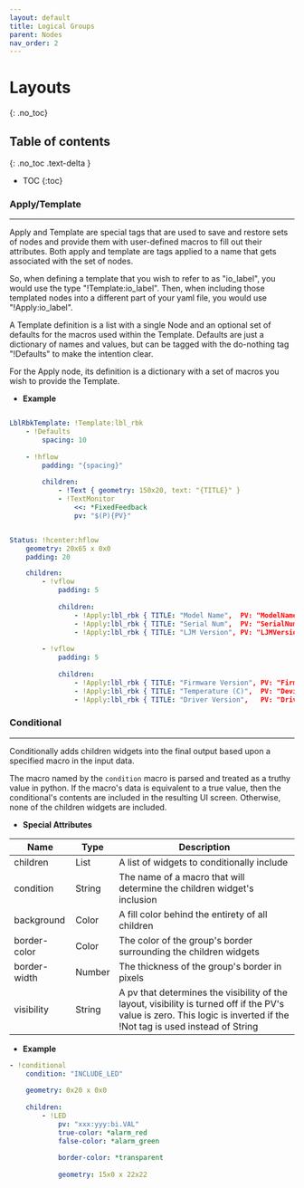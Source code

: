```yaml
---
layout: default
title: Logical Groups
parent: Nodes
nav_order: 2
---
```


# Layouts
{: .no_toc}

## Table of contents
{: .no_toc .text-delta }

- TOC
{:toc}


### Apply/Template

---

Apply and Template are special tags that are used to save and restore sets of nodes and provide
them with user-defined macros to fill out their attributes. Both apply and template are tags applied
to a name that gets associated with the set of nodes. 

So, when defining a template that you wish to refer to as "io_label", you would use the type 
"!Template:io_label". Then, when including those templated nodes into a different part of your
yaml file, you would use "!Apply:io_label".

A Template definition is a list with a single Node and an optional set of defaults for the macros used
within the Template. Defaults are just a dictionary of names and values, but can be tagged with the do-nothing 
tag "!Defaults" to make the intention clear. 

For the Apply node, its definition is a dictionary with a set of macros you wish to provide the Template.

* **Example**

```yaml

LblRbkTemplate: !Template:lbl_rbk
    - !Defaults
        spacing: 10
        
    - !hflow
        padding: "{spacing}"
        
        children:
            - !Text { geometry: 150x20, text: "{TITLE}" }
            - !TextMonitor
                <<: *FixedFeedback
                pv: "$(P){PV}"


Status: !hcenter:hflow
    geometry: 20x65 x 0x0
    padding: 20

    children:
        - !vflow
            padding: 5
        
            children:
                - !Apply:lbl_rbk { TITLE: "Model Name",  PV: "ModelName" }
                - !Apply:lbl_rbk { TITLE: "Serial Num",  PV: "SerialNumber" }                            
                - !Apply:lbl_rbk { TITLE: "LJM Version", PV: "LJMVersion" }
                    
        - !vflow
            padding: 5
        
            children:
                - !Apply:lbl_rbk { TITLE: "Firmware Version", PV: "FirmwareVersion" }                    
                - !Apply:lbl_rbk { TITLE: "Temperature (C)",  PV: "DeviceTemperature" }
                - !Apply:lbl_rbk { TITLE: "Driver Version",   PV: "DriverVersion" }

```


### Conditional

---

Conditionally adds children widgets into the final output based upon a specified macro in the
input data.

The macro named by the `condition` macro is parsed and treated as a truthy value in python. If
the macro's data is equivalent to a true value, then the conditional's contents are included in
the resulting UI screen. Otherwise, none of the children widgets are included.

* **Special Attributes**

|     Name     |  Type  | Description|
|--------------|--------|------------|
| children     | List   | A list of widgets to conditionally include |
| condition    | String | The name of a macro that will determine the children widget's inclusion |
| background   | Color  | A fill color behind the entirety of all children |
| border-color | Color  | The color of the group's border surrounding the children widgets |
| border-width | Number | The thickness of the group's border in pixels |
| visibility   | String | A pv that determines the visibility of the layout, visibility is turned off if the PV's value is zero. This logic is inverted if the !Not tag is used instead of String |


* **Example**

```yaml
- !conditional
    condition: "INCLUDE_LED"
    
    geometry: 0x20 x 0x0
    
    children:
        - !LED
            pv: "xxx:yyy:bi.VAL"
            true-color: *alarm_red
            false-color: *alarm_green
            
            border-color: *transparent
            
            geometry: 15x0 x 22x22
```

